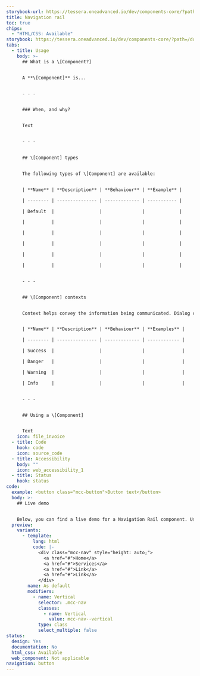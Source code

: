 ```yaml
---
storybook-url: https://tessera.oneadvanced.io/dev/components-core/?path=/docs/html-button--as-default
title: Navigation rail
toc: true
chips:
  - "HTML/CSS: Available"
storybook: https://tessera.oneadvanced.io/dev/components-core/?path=/docs/html-navigation-rail--as-default
tabs:
  - title: Usage
    body: >-
      ## What is a \[Component?]


      A **\[Component]** is...


      - - -


      ### When, and why?


      Text


      - - -


      ## \[Component] types


      The following types of \[Component] are available:


      | **Name** | **Description** | **Behaviour** | **Example** |

      | -------- | --------------- | ------------- | ----------- |

      | Default  |                 |               |             |

      |          |                 |               |             |

      |          |                 |               |             |

      |          |                 |               |             |

      |          |                 |               |             |

      |          |                 |               |             |


      - - -


      ## \[Component] contexts


      Context helps convey the information being communicated. Dialog contexts correspond to a colour to provide a consistent experience for users. For more information, refer to Colours \[link to Colours page].


      | **Name** | **Description** | **Behaviour** | **Examples** |

      | -------- | --------------- | ------------- | ------------ |

      | Success  |                 |               |              |

      | Danger   |                 |               |              |

      | Warning  |                 |               |              |

      | Info     |                 |               |              |


      - - -


      ## Using a \[Component]


      Text
    icon: file_invoice
  - title: Code
    hook: code
    icon: source_code
  - title: Accessibility
    body: ""
    icon: web_accessibility_1
  - title: Status
    hook: status
code:
  example: <button class="mcc-button">Button text</button>
  body: >-
    ## Live demo


    Below, you can find a live demo for a Navigation Rail component. Use the drop-down menus and radio buttons to view the different Navigation Rail Types and Variants.
  preview:
    variants:
      - template:
          lang: html
          code: |-
            <div class="mcc-nav" style="height: auto;">
              <a href="#">Home</a>
              <a href="#">Services</a>
              <a href="#">Link</a>
              <a href="#">Link</a>
            </div>
        name: As default
        modifiers:
          - name: Vertical
            selector: .mcc-nav
            classes:
              - name: Vertical
                value: mcc-nav--vertical
            type: class
            select_multiple: false
status:
  design: Yes
  documentation: No
  html_css: Available
  web_component: Not applicable
navigation: button
---
```

